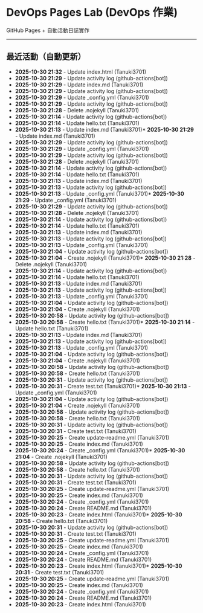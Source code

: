 # DevOps Pages Lab (DevOps 作業)

GitHub Pages + 自動活動日誌實作

---

## 最近活動（自動更新）

<!-- ACTIVITY_LOG_START -->
* **2025-10-30 21:32** - Update index.html (Tanuki3701)
* **2025-10-30 21:29** - Update activity log (github-actions[bot])
* **2025-10-30 21:29** - Update index.md (Tanuki3701)
* **2025-10-30 21:29** - Update activity log (github-actions[bot])
* **2025-10-30 21:29** - Update _config.yml (Tanuki3701)
* **2025-10-30 21:29** - Update activity log (github-actions[bot])
* **2025-10-30 21:28** - Delete .nojekyll (Tanuki3701)
* **2025-10-30 21:14** - Update activity log (github-actions[bot])
* **2025-10-30 21:14** - Update hello.txt (Tanuki3701)
* **2025-10-30 21:13** - Update index.md (Tanuki3701)* **2025-10-30 21:29** - Update index.md (Tanuki3701)
* **2025-10-30 21:29** - Update activity log (github-actions[bot])
* **2025-10-30 21:29** - Update _config.yml (Tanuki3701)
* **2025-10-30 21:29** - Update activity log (github-actions[bot])
* **2025-10-30 21:28** - Delete .nojekyll (Tanuki3701)
* **2025-10-30 21:14** - Update activity log (github-actions[bot])
* **2025-10-30 21:14** - Update hello.txt (Tanuki3701)
* **2025-10-30 21:13** - Update index.md (Tanuki3701)
* **2025-10-30 21:13** - Update activity log (github-actions[bot])
* **2025-10-30 21:13** - Update _config.yml (Tanuki3701)* **2025-10-30 21:29** - Update _config.yml (Tanuki3701)
* **2025-10-30 21:29** - Update activity log (github-actions[bot])
* **2025-10-30 21:28** - Delete .nojekyll (Tanuki3701)
* **2025-10-30 21:14** - Update activity log (github-actions[bot])
* **2025-10-30 21:14** - Update hello.txt (Tanuki3701)
* **2025-10-30 21:13** - Update index.md (Tanuki3701)
* **2025-10-30 21:13** - Update activity log (github-actions[bot])
* **2025-10-30 21:13** - Update _config.yml (Tanuki3701)
* **2025-10-30 21:04** - Update activity log (github-actions[bot])
* **2025-10-30 21:04** - Create .nojekyll (Tanuki3701)* **2025-10-30 21:28** - Delete .nojekyll (Tanuki3701)
* **2025-10-30 21:14** - Update activity log (github-actions[bot])
* **2025-10-30 21:14** - Update hello.txt (Tanuki3701)
* **2025-10-30 21:13** - Update index.md (Tanuki3701)
* **2025-10-30 21:13** - Update activity log (github-actions[bot])
* **2025-10-30 21:13** - Update _config.yml (Tanuki3701)
* **2025-10-30 21:04** - Update activity log (github-actions[bot])
* **2025-10-30 21:04** - Create .nojekyll (Tanuki3701)
* **2025-10-30 20:58** - Update activity log (github-actions[bot])
* **2025-10-30 20:58** - Create hello.txt (Tanuki3701)* **2025-10-30 21:14** - Update hello.txt (Tanuki3701)
* **2025-10-30 21:13** - Update index.md (Tanuki3701)
* **2025-10-30 21:13** - Update activity log (github-actions[bot])
* **2025-10-30 21:13** - Update _config.yml (Tanuki3701)
* **2025-10-30 21:04** - Update activity log (github-actions[bot])
* **2025-10-30 21:04** - Create .nojekyll (Tanuki3701)
* **2025-10-30 20:58** - Update activity log (github-actions[bot])
* **2025-10-30 20:58** - Create hello.txt (Tanuki3701)
* **2025-10-30 20:31** - Update activity log (github-actions[bot])
* **2025-10-30 20:31** - Create test.txt (Tanuki3701)* **2025-10-30 21:13** - Update _config.yml (Tanuki3701)
* **2025-10-30 21:04** - Update activity log (github-actions[bot])
* **2025-10-30 21:04** - Create .nojekyll (Tanuki3701)
* **2025-10-30 20:58** - Update activity log (github-actions[bot])
* **2025-10-30 20:58** - Create hello.txt (Tanuki3701)
* **2025-10-30 20:31** - Update activity log (github-actions[bot])
* **2025-10-30 20:31** - Create test.txt (Tanuki3701)
* **2025-10-30 20:25** - Create update-readme.yml (Tanuki3701)
* **2025-10-30 20:25** - Create index.md (Tanuki3701)
* **2025-10-30 20:24** - Create _config.yml (Tanuki3701)* **2025-10-30 21:04** - Create .nojekyll (Tanuki3701)
* **2025-10-30 20:58** - Update activity log (github-actions[bot])
* **2025-10-30 20:58** - Create hello.txt (Tanuki3701)
* **2025-10-30 20:31** - Update activity log (github-actions[bot])
* **2025-10-30 20:31** - Create test.txt (Tanuki3701)
* **2025-10-30 20:25** - Create update-readme.yml (Tanuki3701)
* **2025-10-30 20:25** - Create index.md (Tanuki3701)
* **2025-10-30 20:24** - Create _config.yml (Tanuki3701)
* **2025-10-30 20:24** - Create README.md (Tanuki3701)
* **2025-10-30 20:23** - Create index.html (Tanuki3701)* **2025-10-30 20:58** - Create hello.txt (Tanuki3701)
* **2025-10-30 20:31** - Update activity log (github-actions[bot])
* **2025-10-30 20:31** - Create test.txt (Tanuki3701)
* **2025-10-30 20:25** - Create update-readme.yml (Tanuki3701)
* **2025-10-30 20:25** - Create index.md (Tanuki3701)
* **2025-10-30 20:24** - Create _config.yml (Tanuki3701)
* **2025-10-30 20:24** - Create README.md (Tanuki3701)
* **2025-10-30 20:23** - Create index.html (Tanuki3701)* **2025-10-30 20:31** - Create test.txt (Tanuki3701)
* **2025-10-30 20:25** - Create update-readme.yml (Tanuki3701)
* **2025-10-30 20:25** - Create index.md (Tanuki3701)
* **2025-10-30 20:24** - Create _config.yml (Tanuki3701)
* **2025-10-30 20:24** - Create README.md (Tanuki3701)
* **2025-10-30 20:23** - Create index.html (Tanuki3701)<!-- ACTIVITY_LOG_END -->
